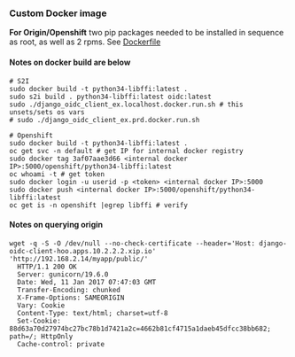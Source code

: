 ### Custom Docker image ###

**For Origin/Openshift** two pip packages needed to be installed in sequence as root, as well as 2 rpms.  See [Dockerfile](https://github.com/johnedstone/django-oidc-client-ex/blob/master/docker-origin-openshift/Dockerfile)

#### Notes on docker build are below ####

```
# S2I
sudo docker build -t python34-libffi:latest .
sudo s2i build . python34-libffi:latest oidc:latest
sudo ./django_oidc_client_ex.localhost.docker.run.sh # this unsets/sets os vars
# sudo ./django_oidc_client_ex.prd.docker.run.sh

# Openshift
sudo docker build -t python34-libffi:latest . 
oc get svc -n default # get IP for internal docker registry
sudo docker tag 3af07aae3d66 <internal docker IP>:5000/openshift/python34-libffi:latest
oc whoami -t # get token
sudo docker login -u userid -p <token> <internal docker IP>:5000
sudo docker push <internal docker IP>:5000/openshift/python34-libffi:latest
oc get is -n openshift |egrep libffi # verify
```

#### Notes on querying origin ####

```
wget -q -S -O /dev/null --no-check-certificate --header='Host: django-oidc-client-hoo.apps.10.2.2.2.xip.io' 'http://192.168.2.14/myapp/public/'
  HTTP/1.1 200 OK
  Server: gunicorn/19.6.0
  Date: Wed, 11 Jan 2017 07:47:03 GMT
  Transfer-Encoding: chunked
  X-Frame-Options: SAMEORIGIN
  Vary: Cookie
  Content-Type: text/html; charset=utf-8
  Set-Cookie: 88d63a70d27974bc27bc78b1d7421a2c=4662b81cf4715a1daeb45dfcc38bb682; path=/; HttpOnly
  Cache-control: private
```
